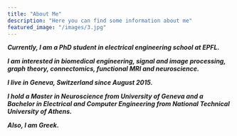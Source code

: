 ```yaml
---
title: "About Me"
description: "Here you can find some information about me"
featured_image: "/images/3.jpg"
---
```


    
**_Currently, I am a PhD student in electrical engineering school at EPFL._**

**_I am interested in biomedical engineering, signal and image processing, graph theory, connectomics, functional MRI and neuroscience._**

**_I live in Geneva, Switzerland since August 2015._**

**_I hold a Master in Neuroscience from University of Geneva and a Bachelor in Electrical and Computer Engineering from National Technical University of Athens._**

**_Also, I am Greek._**
